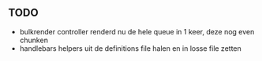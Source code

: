 


TODO
- 

- bulkrender controller renderd nu de hele queue in 1 keer, deze nog even chunken
- handlebars helpers uit de definitions file halen en in losse file zetten



